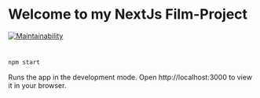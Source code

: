 # Welcome to my NextJs Film-Project

[![Maintainability](https://api.codeclimate.com/v1/badges/3a10e880ebbe715ee33c/maintainability)](https://codeclimate.com/github/huseynovelmir/Film-project/maintainability) 
#
```JavaScript
npm start
```
Runs the app in the development mode.
Open http://localhost:3000 to view it in your browser.


